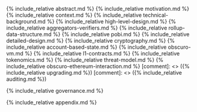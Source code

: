 {% include_relative abstract.md %}
{% include_relative motivation.md %}
{% include_relative context.md %}
{% include_relative technical-background.md %}
{% include_relative high-level-design.md %}
{% include_relative aggregators-verifiers.md %}
{% include_relative rollup-data-structure.md %}
{% include_relative pobi.md %}
{% include_relative detailed-design.md %}
{% include_relative cryptography.md %}
{% include_relative account-based-state.md %}
{% include_relative obscuro-vm.md %}
{% include_relative l1-contracts.md %}
{% include_relative tokenomics.md %}
{% include_relative threat-model.md %}
{% include_relative obscuro-ethereum-interaction.md %}
[comment]: <> ({% include_relative upgrading.md %})
[comment]: <> ({% include_relative auditing.md %})

{% include_relative governance.md %}

{% include_relative appendix.md %}
